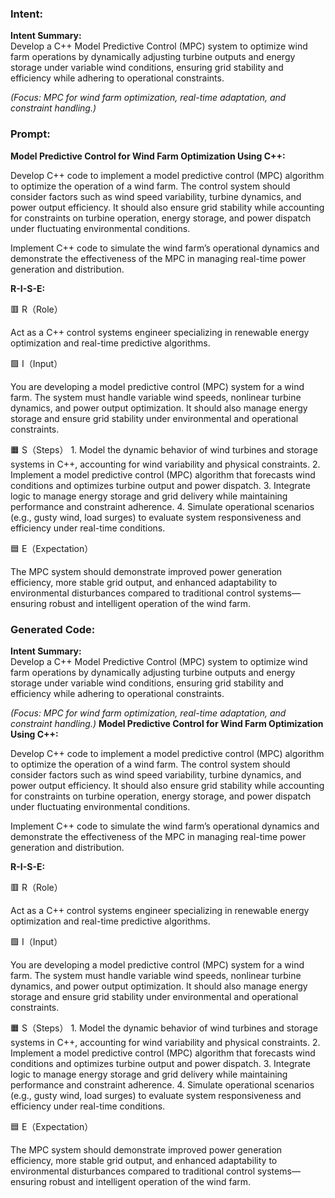 ### Intent:
**Intent Summary:**  
Develop a C++ Model Predictive Control (MPC) system to optimize wind farm operations by dynamically adjusting turbine outputs and energy storage under variable wind conditions, ensuring grid stability and efficiency while adhering to operational constraints.  

*(Focus: MPC for wind farm optimization, real-time adaptation, and constraint handling.)*

### Prompt:
**Model Predictive Control for Wind Farm Optimization Using C++:**

Develop C++ code to implement a model predictive control (MPC) algorithm to optimize the operation of a wind farm. The control system should consider factors such as wind speed variability, turbine dynamics, and power output efficiency. It should also ensure grid stability while accounting for constraints on turbine operation, energy storage, and power dispatch under fluctuating environmental conditions.

Implement C++ code to simulate the wind farm’s operational dynamics and demonstrate the effectiveness of the MPC in managing real-time power generation and distribution.

**R-I-S-E:**

🟥 R（Role）

Act as a C++ control systems engineer specializing in renewable energy optimization and real-time predictive algorithms.

🟩 I（Input）

You are developing a model predictive control (MPC) system for a wind farm. The system must handle variable wind speeds, nonlinear turbine dynamics, and power output optimization. It should also manage energy storage and ensure grid stability under environmental and operational constraints.

🟧 S（Steps）
	1.	Model the dynamic behavior of wind turbines and storage systems in C++, accounting for wind variability and physical constraints.
	2.	Implement a model predictive control (MPC) algorithm that forecasts wind conditions and optimizes turbine output and power dispatch.
	3.	Integrate logic to manage energy storage and grid delivery while maintaining performance and constraint adherence.
	4.	Simulate operational scenarios (e.g., gusty wind, load surges) to evaluate system responsiveness and efficiency under real-time conditions.

🟦 E（Expectation）

The MPC system should demonstrate improved power generation efficiency, more stable grid output, and enhanced adaptability to environmental disturbances compared to traditional control systems—ensuring robust and intelligent operation of the wind farm.

### Generated Code:
**Intent Summary:**  
Develop a C++ Model Predictive Control (MPC) system to optimize wind farm operations by dynamically adjusting turbine outputs and energy storage under variable wind conditions, ensuring grid stability and efficiency while adhering to operational constraints.  

*(Focus: MPC for wind farm optimization, real-time adaptation, and constraint handling.)*
**Model Predictive Control for Wind Farm Optimization Using C++:**

Develop C++ code to implement a model predictive control (MPC) algorithm to optimize the operation of a wind farm. The control system should consider factors such as wind speed variability, turbine dynamics, and power output efficiency. It should also ensure grid stability while accounting for constraints on turbine operation, energy storage, and power dispatch under fluctuating environmental conditions.

Implement C++ code to simulate the wind farm’s operational dynamics and demonstrate the effectiveness of the MPC in managing real-time power generation and distribution.

**R-I-S-E:**

🟥 R（Role）

Act as a C++ control systems engineer specializing in renewable energy optimization and real-time predictive algorithms.

🟩 I（Input）

You are developing a model predictive control (MPC) system for a wind farm. The system must handle variable wind speeds, nonlinear turbine dynamics, and power output optimization. It should also manage energy storage and ensure grid stability under environmental and operational constraints.

🟧 S（Steps）
	1.	Model the dynamic behavior of wind turbines and storage systems in C++, accounting for wind variability and physical constraints.
	2.	Implement a model predictive control (MPC) algorithm that forecasts wind conditions and optimizes turbine output and power dispatch.
	3.	Integrate logic to manage energy storage and grid delivery while maintaining performance and constraint adherence.
	4.	Simulate operational scenarios (e.g., gusty wind, load surges) to evaluate system responsiveness and efficiency under real-time conditions.

🟦 E（Expectation）

The MPC system should demonstrate improved power generation efficiency, more stable grid output, and enhanced adaptability to environmental disturbances compared to traditional control systems—ensuring robust and intelligent operation of the wind farm.
